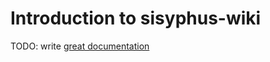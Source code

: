 # Introduction to sisyphus-wiki

TODO: write [great documentation](http://jacobian.org/writing/great-documentation/what-to-write/)
